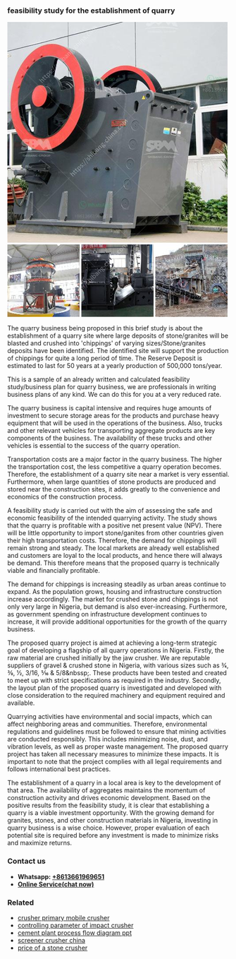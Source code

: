 <h3>feasibility study for the establishment of quarry</h3><img src='1704791545.jpg' alt=''><p>The quarry business being proposed in this brief study is about the establishment of a quarry site where large deposits of stone/granites will be blasted and crushed into 'chippings' of varying sizes/Stone/granites deposits have been identified. The identified site will support the production of chippings for quite a long period of time. The Reserve Deposit is estimated to last for 50 years at a yearly production of 500,000 tons/year.</p><p>This is a sample of an already written and calculated feasibility study/business plan for quarry business, we are professionals in writing business plans of any kind. We can do this for you at a very reduced rate.</p><p>The quarry business is capital intensive and requires huge amounts of investment to secure storage areas for the products and purchase heavy equipment that will be used in the operations of the business. Also, trucks and other relevant vehicles for transporting aggregate products are key components of the business. The availability of these trucks and other vehicles is essential to the success of the quarry operation.</p><p>Transportation costs are a major factor in the quarry business. The higher the transportation cost, the less competitive a quarry operation becomes. Therefore, the establishment of a quarry site near a market is very essential. Furthermore, when large quantities of stone products are produced and stored near the construction sites, it adds greatly to the convenience and economics of the construction process.</p><p>A feasibility study is carried out with the aim of assessing the safe and economic feasibility of the intended quarrying activity. The study shows that the quarry is profitable with a positive net present value (NPV). There will be little opportunity to import stone/ganites from other countries given their high transportation costs. Therefore, the demand for chippings will remain strong and steady. The local markets are already well established and customers are loyal to the local products, and hence there will always be demand. This therefore means that the proposed quarry is technically viable and financially profitable.</p><p>The demand for chippings is increasing steadily as urban areas continue to expand. As the population grows, housing and infrastructure construction increase accordingly. The market for crushed stone and chippings is not only very large in Nigeria, but demand is also ever-increasing. Furthermore, as government spending on infrastructure development continues to increase, it will provide additional opportunities for the growth of the quarry business.</p><p>The proposed quarry project is aimed at achieving a long-term strategic goal of developing a flagship of all quarry operations in Nigeria. Firstly, the raw material are crushed initially by the jaw crusher. We are reputable suppliers of gravel & crushed stone in Nigeria, with various sizes such as 3⁄4, 3⁄8, 1⁄2, 3/16, 5⁄16 & 5/8&nbssp;. These products have been tested and created to meet up with strict specifications as required in the industry. Secondly, the layout plan of the proposed quarry is investigated and developed with close consideration to the required machinery and equipment required and available.</p><p>Quarrying activities have environmental and social impacts, which can affect neighboring areas and communities. Therefore, environmental regulations and guidelines must be followed to ensure that mining activities are conducted responsibly. This includes minimizing noise, dust, and vibration levels, as well as proper waste management. The proposed quarry project has taken all necessary measures to minimize these impacts. It is important to note that the project complies with all legal requirements and follows international best practices.</p><p>The establishment of a quarry in a local area is key to the development of that area. The availability of aggregates maintains the momentum of construction activity and drives economic development. Based on the positive results from the feasibility study, it is clear that establishing a quarry is a viable investment opportunity. With the growing demand for granites, stones, and other construction materials in Nigeria, investing in quarry business is a wise choice. However, proper evaluation of each potential site is required before any investment is made to minimize risks and maximize returns.</p><h3>Contact us</h3><ul><li><strong>Whatsapp:&nbsp;<a href="https://wa.me/8613661969651">+8613661969651</a></strong></li><li><a href="https://swt.shibang-china.com/?git&amp;zhl&amp;feasibility study for the establishment of quarry"><strong>Online Service(chat now)</strong></a></li></ul><h3>Related</h3><ul><li><a href='crusher primary mobile crusher.md'>crusher primary mobile crusher</a></li><li><a href='controlling parameter of impact crusher.md'>controlling parameter of impact crusher</a></li><li><a href='cement plant process flow diagram ppt.md'>cement plant process flow diagram ppt</a></li><li><a href='screener crusher china.md'>screener crusher china</a></li><li><a href='price of a stone crusher.md'>price of a stone crusher</a></li></ul>